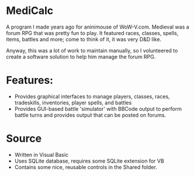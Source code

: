# MediCalc
A program I made years ago for aninimouse of WoW-V.com. Medieval was a forum RPG that was pretty fun to play. It featured races, classes, spells, items, battles and more; come to think of it, it was very D&D like.

Anyway, this was a lot of work to maintain manually, so I volunteered to create a software solution to help him manage the forum RPG.

# Features:
* Provides graphical interfaces to manage players, classes, races, tradeskills, inventories, player spells, and battles
* Provides GUI-based battle 'simulator' with BBCode output to perform battle turns and provides output that can be posted on forums.

# Source
* Written in Visual Basic
* Uses SQLite database, requires some SQLite extension for VB
* Contains some nice, reusable controls in the Shared folder.
